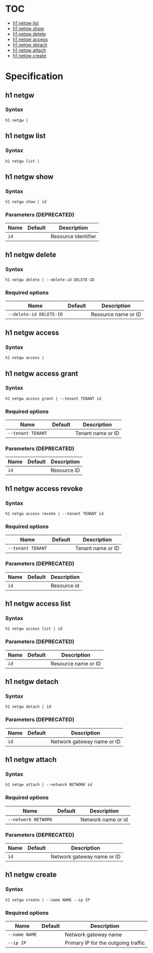 # TOC

* [h1 netgw list](#h1-netgw-list)
* [h1 netgw show](#h1-netgw-show)
* [h1 netgw delete](#h1-netgw-delete)
* [h1 netgw access](#h1-netgw-access)
* [h1 netgw detach](#h1-netgw-detach)
* [h1 netgw attach](#h1-netgw-attach)
* [h1 netgw create](#h1-netgw-create)


# Specification

## h1 netgw

### Syntax

```h1 netgw | ```

## h1 netgw list

### Syntax

```h1 netgw list | ```

## h1 netgw show

### Syntax

```h1 netgw show | id```

### Parameters (DEPRECATED)

| Name | Default | Description | 
| ---- | ------- | ----------- |
| ```id``` |  | Resource identifier |

## h1 netgw delete

### Syntax

```h1 netgw delete | --delete-id DELETE-ID```

### Required options

| Name | Default | Description | 
| ---- | ------- | ----------- |
| ```--delete-id DELETE-ID``` |  | Resource name or ID |

## h1 netgw access

### Syntax

```h1 netgw access | ```

## h1 netgw access grant

### Syntax

```h1 netgw access grant | --tenant TENANT id```

### Required options

| Name | Default | Description | 
| ---- | ------- | ----------- |
| ```--tenant TENANT``` |  | Tenant name or ID |

### Parameters (DEPRECATED)

| Name | Default | Description | 
| ---- | ------- | ----------- |
| ```id``` |  | Resource ID |

## h1 netgw access revoke

### Syntax

```h1 netgw access revoke | --tenant TENANT id```

### Required options

| Name | Default | Description | 
| ---- | ------- | ----------- |
| ```--tenant TENANT``` |  | Tenant name or ID |

### Parameters (DEPRECATED)

| Name | Default | Description | 
| ---- | ------- | ----------- |
| ```id``` |  | Resource id |

## h1 netgw access list

### Syntax

```h1 netgw access list | id```

### Parameters (DEPRECATED)

| Name | Default | Description | 
| ---- | ------- | ----------- |
| ```id``` |  | Resource name or ID |

## h1 netgw detach

### Syntax

```h1 netgw detach | id```

### Parameters (DEPRECATED)

| Name | Default | Description | 
| ---- | ------- | ----------- |
| ```id``` |  | Network gateway name or ID |

## h1 netgw attach

### Syntax

```h1 netgw attach | --network NETWORK id```

### Required options

| Name | Default | Description | 
| ---- | ------- | ----------- |
| ```--network NETWORK``` |  | Network name or id |

### Parameters (DEPRECATED)

| Name | Default | Description | 
| ---- | ------- | ----------- |
| ```id``` |  | Network gateway name or ID |

## h1 netgw create

### Syntax

```h1 netgw create | --name NAME --ip IP```

### Required options

| Name | Default | Description | 
| ---- | ------- | ----------- |
| ```--name NAME``` |  | Network gateway name |
| ```--ip IP``` |  | Primary IP for the outgoing traffic |

